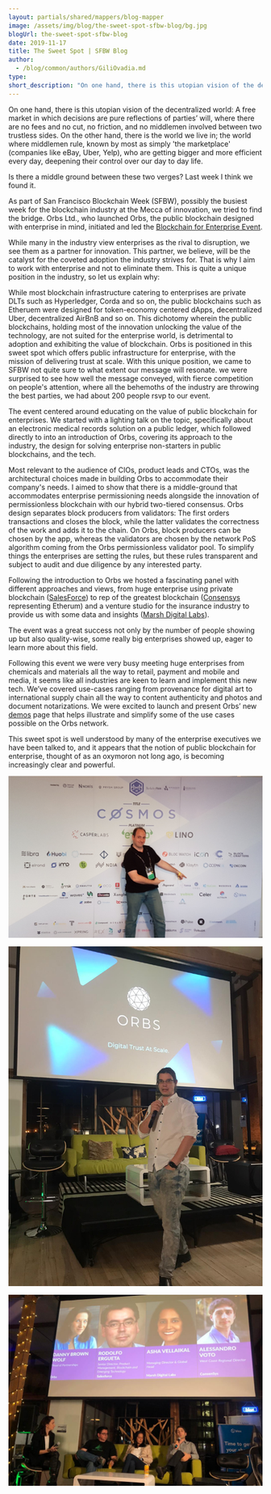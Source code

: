 ```yaml
---
layout: partials/shared/mappers/blog-mapper
image: /assets/img/blog/the-sweet-spot-sfbw-blog/bg.jpg
blogUrl: the-sweet-spot-sfbw-blog
date: 2019-11-17
title: The Sweet Spot | SFBW Blog
author:
  - /blog/common/authors/GiliOvadia.md
type:
short_description: "On one hand, there is this utopian vision of the decentralized world: A free market in which decisions are pure reflections of parties’ will, where there are no fees and no cut, no friction, and no middlemen involved between two trustless sides. On the other hand, there is the world we live in; the world where middlemen rule, known by most as simply 'the marketplace' (companies like eBay, Uber, Yelp), who are getting bigger and more efficient every day, deepening their control over our day to day life. "
---
```


On one hand, there is this utopian vision of the decentralized world: A free market in which decisions are pure reflections of parties’ will, where there are no fees and no cut, no friction, and no middlemen involved between two trustless sides. On the other hand, there is the world we live in; the world where middlemen rule, known by most as simply 'the marketplace' (companies like eBay, Uber, Yelp), who are getting bigger and more efficient every day, deepening their control over our day to day life.

Is there a middle ground between these two verges? Last week I think we found it.

As part of San Francisco Blockchain Week (SFBW), possibly the busiest week for the blockchain industry at the Mecca of innovation, we tried to find the bridge. Orbs Ltd., who launched Orbs, the public blockchain designed with enterprise in mind, initiated and led the [Blockchain for Enterprise Event](https://enterpriseblockchainsummitsfbw.splashthat.com/).

While many in the industry view enterprises as the rival to disruption, we see them as a partner for innovation. This partner, we believe, will be the catalyst for the coveted adoption the industry strives for. That is why I aim to work with enterprise and not to eliminate them. This is quite a unique position in the industry, so let us explain why:

While most blockchain infrastructure catering to enterprises are private DLTs such as Hyperledger, Corda and so on, the public blockchains such as Etheruem were designed for token-economy centered dApps, decentralized Uber, decentralized AirBnB and so on. This dichotomy wherein the public blockchains, holding most of the innovation unlocking the value of the technology, are not suited for the enterprise world, is detrimental to adoption and exhibiting the value of blockchain. Orbs is positioned in this sweet spot which offers public infrastructure for enterprise, with the mission of delivering trust at scale. With this unique position, we came to SFBW not quite sure to what extent our message will resonate. we were surprised to see how well the message conveyed, with fierce competition on people's attention, where all the behemoths of the industry are throwing the best parties, we had about 200 people rsvp to our event.

The event centered around educating on the value of public blockchain for enterprises. We started with a lighting talk on the topic, specifically about an electronic medical records solution on a public ledger, which followed directly to into an introduction of Orbs, covering its approach to the industry, the design for solving enterprise non-starters in public blockchains, and the tech.

Most relevant to the audience of CIOs, product leads and CTOs, was the architectural choices made in building Orbs to accommodate their company's needs. I aimed to show that there is a middle-ground that accommodates enterprise permissioning needs alongside the innovation of permissionless blockchain with our hybrid two-tiered consensus. Orbs design separates block producers from validators: The first orders transactions and closes the block, while the latter validates the correctness of the work and adds it to the chain. On Orbs, block producers can be chosen by the app, whereas the validators are chosen by the network PoS algorithm coming from the Orbs permissionless validator pool. To simplify things the enterprises are setting the rules, but these rules transparent and subject to audit and due diligence by any interested party.

Following the introduction to Orbs we hosted a fascinating panel with different approaches and views, from huge enterprise using private blockchain ([SalesForce](https://developer.salesforce.com/blogs/2019/05/introducing-salesforce-blockchain.html)) to rep of the greatest blockchain ([Consensys](https://consensys.net/) representing Etherum) and a venture studio for the insurance industry to provide us with some data and insights ([Marsh Digital Labs](https://www.marsh.com/us/home.html)).

The event was a great success not only by the number of people showing up but also quality-wise, some really big enterprises showed up, eager to learn more about this field.

Following this event we were very busy meeting huge enterprises from chemicals and materials all the way to retail, payment and mobile and media, it seems like all industries are keen to learn and implement this new tech. We’ve covered use-cases ranging from provenance for digital art to international supply chain all the way to content authenticity and photos and document notarizations. We were excited to launch and present Orbs’ new [demos](https://www.demos.orbs.network/) page that helps illustrate and simplify some of the use cases possible on the Orbs network.

This sweet spot is well understood by many of the enterprise executives we have been talked to, and it appears that the notion of public blockchain for enterprise, thought of as an oxymoron not long ago, is becoming increasingly clear and powerful.

![](/assets/img/blog/the-sweet-spot-sfbw-blog/20191028_181221_3.jpg)

![](/assets/img/blog/the-sweet-spot-sfbw-blog/Orbs-sf.jpeg)

![](/assets/img/blog/the-sweet-spot-sfbw-blog/Danny-SF.jpeg)
